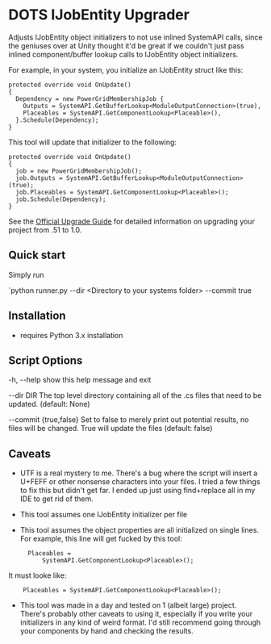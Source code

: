 # DOTS IJobEntity Upgrader

Adjusts IJobEntity object initializers to not use inlined SystemAPI calls, since the geniuses over at Unity thought it'd be great if we couldn't just pass inlined component/buffer lookup calls to IJobEntity object initializers. 


For example, in your system, you initialize an IJobEntity struct like this:

    protected override void OnUpdate()
    {
      Dependency = new PowerGridMembershipJob {
        Outputs = SystemAPI.GetBufferLookup<ModuleOutputConnection>(true),
        Placeables = SystemAPI.GetComponentLookup<Placeable>(),
      }.Schedule(Dependency);
    }

This tool will update that initializer to the following:

    protected override void OnUpdate()
    {
      job = new PowerGridMembershipJob();
      job.Outputs = SystemAPI.GetBufferLookup<ModuleOutputConnection>(true);
      job.Placeables = SystemAPI.GetComponentLookup<Placeable>();
      job.Schedule(Dependency);
    }

See the [Official Upgrade Guide](https://docs.unity3d.com/Packages/com.unity.entities@1.0/manual/upgrade-guide.html) for detailed information on upgrading your project from .51 to 1.0.

## Quick start

Simply run

`python runner.py --dir \<Directory to your systems folder\> --commit true

## Installation

* requires Python 3.x installation

## Script Options
  -h, --help            show this help message and exit

  --dir DIR             The top level directory containing all of the .cs files that need to be updated. (default: None)
  
  --commit {true,false}
                        Set to false to merely print out potential results, no files will be changed. True will update the files (default: false)

## Caveats

* UTF is a real mystery to me. There's a bug where the script will insert a U+FEFF or other nonsense characters into your files. I tried a few things to fix this but didn't get far. I ended up just using find+replace all in my IDE to get rid of them.
* This tool assumes one IJobEntity initializer per file
* This tool assumes the object properties are all initialized on single lines. For example, this line will get fucked by this tool:

        Placeables =
            SystemAPI.GetComponentLookup<Placeable>();

It must looke like:

        Placeables = SystemAPI.GetComponentLookup<Placeable>();

* This tool was made in a day and tested on 1 (albeit large) project. There's probably other caveats to using it, especially if you write your initializers in any kind of weird format. I'd still recommend going through your components by hand and checking the results.